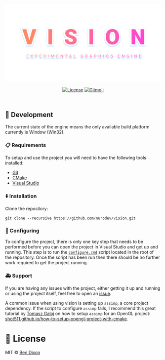<div align='center'>

  <a href='https://github.com/nurodev/vision'>
    <img alt='Canvas' src='./.github/assets/banner.png?raw=true' />
  </a>

  [![License](https://img.shields.io/badge/%20%F0%9F%93%84%20MIT-3287ef.svg?longCache=true&style=for-the-badge)](https://opensource.org/licenses/MIT) 
  [![Gitmoji](https://img.shields.io/badge/-%20%F0%9F%98%9C-FFDD67.svg?longCache=true&style=for-the-badge)](https://gitmoji.carloscuesta.me/) 

  <br />
</div>

## 🔨 Development

The current state of the engine means the only available build platform currently is Window (Win32).

###  📋 Requirements

To setup and use the project you will need to have the following tools installed:
 - [Git](https://git-scm.com)
 - [CMake](https://cmake.org) 
 - [Visual Studio](https://visualstudio.microsoft.com) 

### ⬇️ Installation

Clone the repository:
```shell
git clone --recursive https://github.com/nurodev/vision.git
```

### 🔧 Configuring
To configure the project, there is only one key step that needs to be performed before you can open the project in Visual Studio and get up and running.
This step is to run the [`configure.cmd`](./configure.cmd) script located in the root of the repository.
Once the script has been run then there should be no further work required to get the project running.

### 🚑 Support
If you are having any issues with the project, either getting it up and running or using the project itself, feel free to open an [issue](https://github.com/nurodev/vision/issues).

A common issue when using vision is setting up `assimp`, a core project dependency. If the script to configure `assimp` fails, I recommend this great
tutorial by [Tomasz Gałaj](https://github.com/Shot511) on how to setup `assimp` for an OpenGL project: [shot511.github.io/how-to-setup-opengl-project-with-cmake](https://shot511.github.io/2018-05-29-how-to-setup-opengl-project-with-cmake).

# 📄 License

MIT © [Ben Dixon](https://github.com/nurodev/vision/blob/master/LICENSE)
